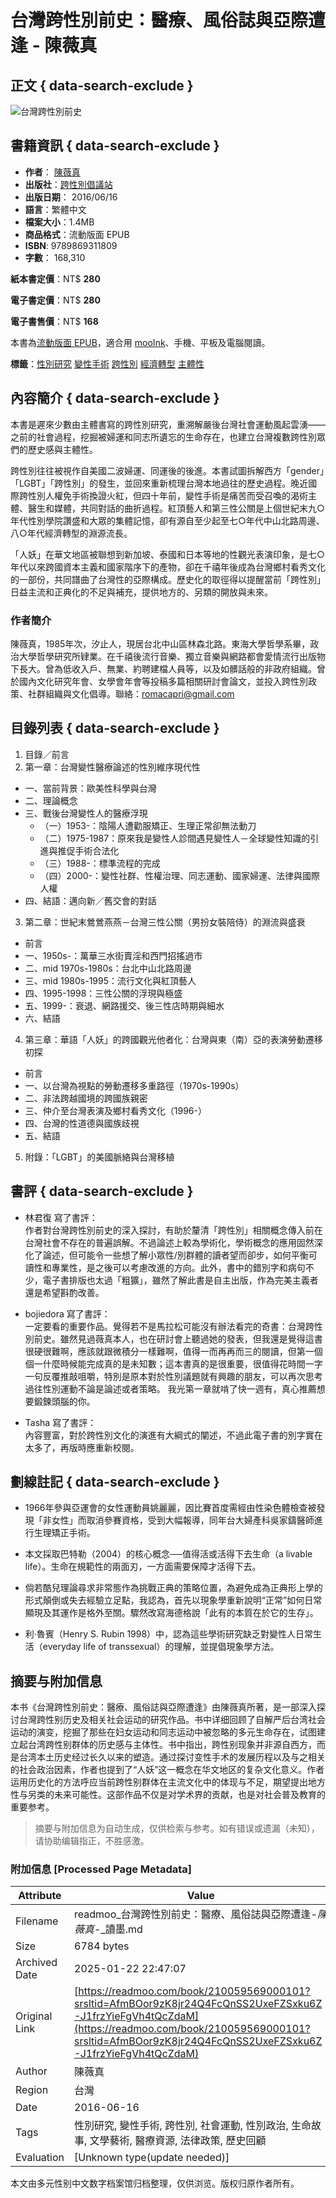 # 台灣跨性別前史：醫療、風俗誌與亞際遭逢 - 陳薇真

## 正文 { data-search-exclude }


![台灣跨性別前史](https://cdn.readmoo.com/cover/79/6175h81_460x580.jpg?v=0)

## 書籍資訊 { data-search-exclude }

- **作者**： [陳薇真](https://readmoo.com/contributor/19880) 
- **出版社**：[跨性別倡議站](https://readmoo.com/publisher/686) 
- **出版日期**： 2016/06/16
- **語言**：繁體中文
- **檔案大小**：1.4MB
- **商品格式**：流動版面 EPUB
- **ISBN**: 9789869311809
- **字數**： 168,310

**紙本書定價**：NT$ **280**

**電子書定價**：NT$ **280**

**電子書售價**：NT$ **168**

本書為[流動版面 EPUB](https://readmoo.com/welcome/qa#format)，適合用 [mooInk](https://readmoo.com/mooink-series)、手機、平板及電腦閱讀。

**標籤**：[性別研究](https://readmoo.com/tag/性別研究) [變性手術](https://readmoo.com/tag/變性手術) [跨性別](https://readmoo.com/tag/跨性別) [經濟轉型](https://readmoo.com/tag/經濟轉型) [主體性](https://readmoo.com/tag/主體性)

## 內容簡介 { data-search-exclude }

本書是遲來少數由主體書寫的跨性別研究，重溯解嚴後台灣社會運動風起雲湧——之前的社會過程，挖掘被婦運和同志所遺忘的生命存在，也建立台灣複數跨性別眾們的歷史感與主體性。

跨性別往往被視作自美國二波婦運、同運後的後進。本書試圖拆解西方「gender」「LGBT」「跨性別」的發生，並回來重新梳理台灣本地過往的歷史過程。晚近國際跨性別人權免手術換證火紅，但四十年前，變性手術是痛苦而受召喚的渴術主體、醫生和媒體，共同對話的曲折過程。紅頂藝人和第三性公關是上個世紀末九○年代性別學院讚盛和大眾的集體記憶，卻有源自至少起至七○年代中山北路周邊、八○年代經濟轉型的淵源流長。

「人妖」在華文地區被聯想到新加坡、泰國和日本等地的性觀光表演印象，是七○年代以來跨國資本主義和國家階序下的產物，卻在千禧年後成為台灣鄉村看秀文化的一部份，共同譜曲了台灣性的亞際構成。歷史化的取徑得以提醒當前「跨性別」日益主流和正典化的不足與補充，提供地方的、另類的開放與未來。

### 作者簡介

陳薇真，1985年次，汐止人，現居台北中山區林森北路。東海大學哲學系畢，政治大學哲學研究所肄業。在千禧後流行音樂、獨立音樂與網路都會愛情流行出版物下長大。曾為低收入戶、無業、約聘建檔人員等，以及如髒話般的非政府組織。曾於國內文化研究年會、女學會年會等投稿多篇相關研討會論文，並投入跨性別政策、社群組織與文化倡導。聯絡：romacapri@gmail.com

## 目錄列表 { data-search-exclude }

1.  目錄／前言
2.  第一章：台灣變性醫療論述的性別維序現代性
   -  一、當前背景：歐美性科學與台灣
   -  二、理論概念
   -  三、戰後台灣變性人的醫療浮現
      -  （一）1953-：陰陽人遭勸服矯正、生理正常卻無法動刀
      -  （二）1975-1987：原來我是變性人診間遇見變性人－全球變性知識的引進與推促手術合法化
      -  （三）1988-：標準流程的完成
      -  （四）2000-：變性社群、性權治理、同志運動、國家婦運、法律與國際人權
   -  四、結語：邁向新／舊交會的對話

3.  第二章：世紀末鶯鶯燕燕－台灣三性公關（男扮女裝陪侍）的淵流與盛衰
   -  前言
   -  一、1950s-：萬華三水街賣淫和西門招搖過市
   -  二、mid 1970s-1980s：台北中山北路周邊
   -  三、mid 1980s-1995：流行文化與紅頂藝人
   -  四、1995-1998：三性公關的浮現與極盛
   -  五、1999-：衰退、網路援交、後三性店時期與細水
   -  六、結語

4.  第三章：華語「人妖」的跨國觀光他者化：台灣與東（南）亞的表演勞動遷移初探
   -  前言
   -  一、以台灣為視點的勞動遷移多重路徑（1970s-1990s）
   -  二、非法跨越國境的跨國族親密
   -  三、仲介至台灣表演及鄉村看秀文化（1996-）
   -  四、台灣的性道德與國族歧視
   -  五、結語

5.  附錄：「LGBT」的美國脈絡與台灣移植

## 書評 { data-search-exclude }

- 林君復 寫了書評：  
    作者對台灣跨性別前史的深入探討，有助於釐清「跨性別」相關概念傳入前在台灣社會不存在的普遍誤解。不過論述上較為學術化，學術概念的應用固然深化了論述，但可能令一些想了解小眾性/別群體的讀者望而卻步，如何平衡可讀性和專業性，是之後可以考慮改進的方向。此外，書中的錯別字和病句不少，電子書排版也太過「粗獷」，雖然了解此書是自主出版，作為完美主義者還是希望斟酌改善。

- bojiedora 寫了書評：  
    一定要看的重要作品。覺得若不是馬拉松可能沒有辦法看完的奇書：台灣跨性別前史。雖然見過薇真本人，也在研討會上聽過她的發表，但我還是覺得這書很硬很難啊，應該就跟微積分一樣難啊，值得一而再再而三的閱讀，但第一個個一什麼時候能完成真的是未知數；這本書真的是很重要，很值得花時間一字一句反覆推敲咀嚼，特別是原本對於性別議題就有興趣的朋友，可以再次思考過往性別運動不論是論述或者策略。 我光第一章就啃了快一週有，真心推薦想要鍛鍊頭腦的你。

- Tasha 寫了書評：  
    內容豐富，對於跨性別文化的演進有大綱式的闡述，不過此電子書的別字實在太多了，再版時應重新校閱。 

## 劃線註記 { data-search-exclude }

- 1966年參與亞運會的女性運動員姚麗麗，因比賽首度需經由性染色體檢查被發現「非女性」而取消參賽資格，受到大幅報導，同年台大婦產科吳家鑄醫師進行生理矯正手術。
  
- 本文採取巴特勒（2004）的核心概念──值得活或活得下去生命（a livable life）。生命在規範性的兩面刃，一方面需要保障才活得下去。

- 倘若酷兒理論尋求非常態作為挑戰正典的策略位置，為避免成為正典形上學的形式顛倒或失去經驗立足點，我認為，首先以現象學重新說明“正常”如何日常顯現及其運作是格外至關。驟然改寫海德格說「此有的本質在於它的生存」。

- 利‧魯賓（Henry S. Rubin 1998）中，認為這些學術研究缺乏對變性人日常生活（everyday life of transsexual）的理解，並提倡現象學方法。
<!-- tcd_original_link https://readmoo.com/book/210059569000101?srsltid=AfmBOor9zK8jr24Q4FcQnSS2UxeFZSxku6Z-J1frzYieFgVh4tQcZdaM -->


## 摘要与附加信息

<!-- tcd_abstract -->
本书《台灣跨性別前史：醫療、風俗誌與亞際遭逢》由陳薇真所著，是一部深入探讨台灣跨性别历史及相关社会运动的研究作品。书中详细回顾了自解严后台湾社会运动的演变，挖掘了那些在妇女运动和同志运动中被忽略的多元生命存在，试图建立起台湾跨性别群体的历史感与主体性。书中指出，跨性别现象并非源自西方，而是台湾本土历史经过长久以来的塑造。通过探讨变性手术的发展历程以及与之相关的社会政治因素，作者也提到了“人妖”这一概念在华文地区的复杂文化意义。作者运用历史化的方法呼应当前跨性别群体在主流文化中的体现与不足，期望提出地方性与另类的未来可能性。这部作品不仅是对学术界的贡献，也是对社会普及教育的重要参考。
<!-- tcd_abstract_end -->

> 摘要与附加信息为自动生成，仅供检索与参考。如有错误或遗漏（未知），请协助编辑指正，不胜感激。

### 附加信息 [Processed Page Metadata]

| Attribute       | Value                                  |
|-----------------|----------------------------------------|
| Filename        | readmoo_台灣跨性別前史：醫療、風俗誌與亞際遭逢-_陳薇真_-_讀墨.md                             |
| Size            | 6784 bytes                           |
| Archived Date   | 2025-01-22 22:47:07                             |
| Original Link   | [https://readmoo.com/book/210059569000101?srsltid=AfmBOor9zK8jr24Q4FcQnSS2UxeFZSxku6Z-J1frzYieFgVh4tQcZdaM](https://readmoo.com/book/210059569000101?srsltid=AfmBOor9zK8jr24Q4FcQnSS2UxeFZSxku6Z-J1frzYieFgVh4tQcZdaM)                       |
| Author          | 陳薇真                               |
| Region          | 台灣                               |
| Date            | 2016-06-16                                 |
| Tags            | 性別研究, 變性手術, 跨性別, 社會運動, 性別政治, 生命故事, 文學藝術, 醫療資源, 法律政策, 歷史回顧                                 |
| Evaluation            | [Unknown type(update needed)]                                 |
<!-- tcd_table_end -->

本文由多元性别中文数字档案馆归档整理，仅供浏览。版权归原作者所有。
